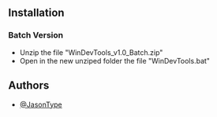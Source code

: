 ## Installation

### Batch Version

- Unzip the file "WinDevTools_v1.0_Batch.zip"
- Open in the new unziped folder the file "WinDevTools.bat"
    
## Authors

- [@JasonType](https://www.github.com/JasonType)

